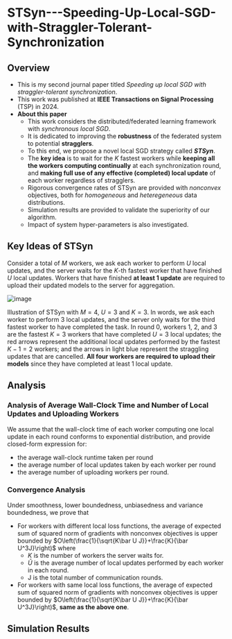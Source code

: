 # STSyn---Speeding-Up-Local-SGD-with-Straggler-Tolerant-Synchronization
## Overview
- This is my second journal paper titled _Speeding up local SGD with straggler-tolerant synchronization_.
- This work was published at **IEEE Transactions on Signal Processing** (TSP) in 2024.
- **About this paper**
  - This work considers the distributed/federated learning framework with _synchronous local SGD_.
  - It is dedicated to improving the **robustness** of the federated system to potential **stragglers**.
  - To this end, we propose a novel local SGD strategy called **_STSyn_**.
  - The **key idea** is to wait for the $K$ fastest workers while **keeping all the workers computing continually** at each synchronization round, and **making full use of any effective (completed) local update** of each worker regardless of stragglers.
  - Rigorous convergence rates of STSyn are provided with _nonconvex_ objectives, both for _homogeneous_ and _heteregeneous_ data distributions.
  - Simulation results are provided to validate the superiority of our algorithm.
  - Impact of system hyper-parameters is also investigated.
## Key Ideas of STSyn
Consider a total of $M$ workers, we ask each worker to perform $U$ local updates, and the server waits for the $K$-th fastest worker that have finished $U$ local updates. Workers that have finished **at least 1 update** are required to upload their updated models to the server for aggregation.

  ![image](https://github.com/user-attachments/assets/7200d0f8-7506-41d2-a271-24444ab4a79c)
  
Illustration of STSyn with $M=4$, $U=3$ and $K=3$. In words, we ask each worker to perform 3 local updates, and the server only waits for the third fastest worker to have completed the task. In round 0, workers 1, 2, and 3 are the fastest $K=3$ workers that have completed $U=3$ local updates; the red arrows represent the additional local updates performed by the fastest $K-1=2$ workers; and the arrows in light blue represent the straggling updates that are cancelled. **All four workers are required to upload their models** since they have completed at least 1 local update.
## Analysis
### Analysis of Average Wall-Clock Time and Number of Local Updates and Uploading Workers
We assume that the wall-clock time of each worker computing one local update in each round conforms to exponential distribution, and provide closed-form expression for:
- the average wall-clock runtime taken per round
- the average number of local updates taken by each worker per round
- the average number of uploading workers per round.
### Convergence Analysis
Under smoothness, lower boundedness, unbiasedness and variance boundedness, we prove that
- For workers with different local loss functions, the average of expected sum of squared norm of gradients with nonconvex objectives is upper bounded by $O\left(\frac{1}{\sqrt{K\bar U J}}+\frac{K}{\bar U^3J}\right)$ where
  - $K$ is the number of workers the server waits for.
  - $\bar U$ is the average number of local updates performed by each worker in each round.
  - J is the total number of communication rounds.
- For workers with same local loss functions, the average of expected sum of squared norm of gradients with nonconvex objectives is upper bounded by $O\left(\frac{1}{\sqrt{K\bar U J}}+\frac{K}{\bar U^3J}\right)$, **same as the above one**.
## Simulation Results

